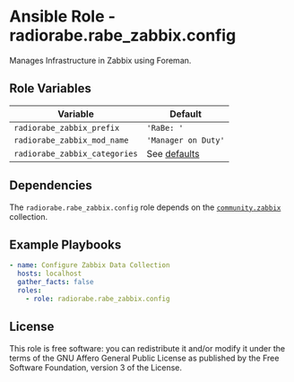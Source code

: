 # Ansible Role - radiorabe.rabe_zabbix.config

Manages Infrastructure in Zabbix using Foreman.

## Role Variables

| Variable | Default |
| -------- | ------- |
| `radiorabe_zabbix_prefix` | `'RaBe: '` |
| `radiorabe_zabbix_mod_name` | `'Manager on Duty'` |
| `radiorabe_zabbix_categories` | See [defaults](./defaults/main.yml) |

## Dependencies

The `radiorabe.rabe_zabbix.config` role depends on the [`community.zabbix`](https://galaxy.ansible.com/community/zabbix/) collection.

## Example Playbooks

```yaml
- name: Configure Zabbix Data Collection
  hosts: localhost
  gather_facts: false
  roles:
    - role: radiorabe.rabe_zabbix.config
```

## License

This role is free software: you can redistribute it and/or modify it under the terms of the GNU Affero General Public License as published by the Free Software Foundation, version 3 of the License.
